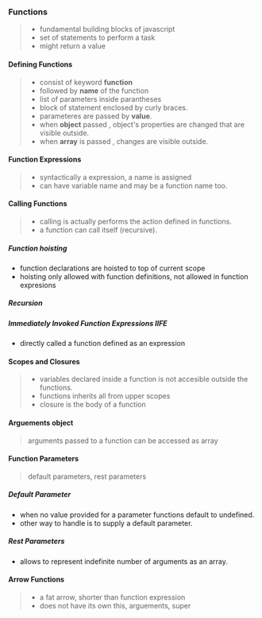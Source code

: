 ### Functions
> - fundamental building blocks of javascript
> - set of statements to perform a task
> - might return a value

#### Defining Functions
> * consist of keyword **function** 
> * followed by **name** of the function
> * list of parameters inside parantheses
> * block of statement enclosed by curly braces.
> * parameteres are passed by **value**.
> * when **object** passed , object's properties are changed that are visible outside.
> * when **array** is passed , changes are visible outside.

#### Function Expressions
> + syntactically a expression, a name is assigned
> + can have variable name and may be a function name too.

#### Calling Functions
> + calling is actually performs the action defined in functions.
> + a function can call itself (recursive).
##### Function hoisting
- function declarations are hoisted to top of current scope
- hoisting only allowed with function definitions, not allowed in function expresions
##### Recursion
##### Immediately Invoked Function Expressions IIFE
- directly called a function defined as an expression

#### Scopes and Closures
> + variables declared inside a function is not accesible outside the functions.
> + functions inherits all from upper scopes
> + closure is the body of a function

#### Arguements object
> arguments passed to a function can be accessed as array

#### Function Parameters
> default parameters, rest parameters
##### Default Parameter
- when no value provided for a parameter functions default to undefined.
- other way to handle is to supply a default parameter.

##### Rest Parameters
- allows to represent indefinite number of arguments as an array.

#### Arrow Functions
> - a fat arrow, shorter than function expression
> - does not have its own this, arguements, super
